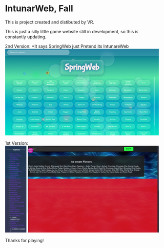 # IntunarWeb, Fall

This is project created and distibuted by VR.

This is just a silly little game website still in development, so this is constantly updating.

2nd Version: *It says SpringWeb just Pretend its IntunareWeb
![SpringWeb Logo](new.png)

1st Version:
![SpringWeb Logo](old.png)

Thanks for playing!
